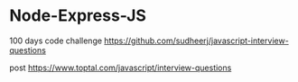 # Node-Express-JS
100 days code challenge
https://github.com/sudheerj/javascript-interview-questions

post
https://www.toptal.com/javascript/interview-questions
